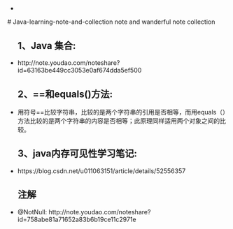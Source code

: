 <ul>
  <h2></h2>
  <li></li>
</ul>
# Java-learning-note-and-collection
note  and wanderful note collection


<ul>
  <h2>1、Java 集合:</h2>
  <li>http://note.youdao.com/noteshare?id=63163be449cc3053e0af674dda5ef500</li>
</ul>

<ul>
  <h2>2、==和equals()方法:</h2>
  <li>用符号==比较字符串，比较的是两个字符串的引用是否相等，而用equals（）方法比较的是两个字符串的内容是否相等；此原理同样适用两个对象之间的比较。</li>
</ul>

<ul>
  <h2>3、java内存可见性学习笔记:</h2>
  <li>https://blog.csdn.net/u011063151/article/details/52556357</li>
</ul>

<ul>
  <h2>注解</h2>
  <li>@NotNull: http://note.youdao.com/noteshare?id=758abe81a71652a83b6b19ce11c2971e</li>
</ul>
